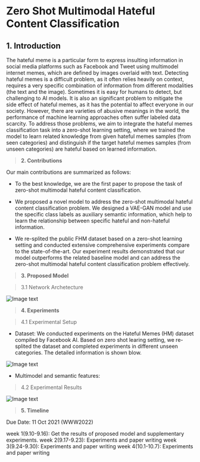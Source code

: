 # Zero Shot Multimodal Hateful Content Classification
**1. Introduction**
----------------------

The hateful meme is a particular form to express insulting information in social media platforms such as Facebook and Tweet using multimodel internet memes, which are defined by images overlaid with text. Detecting hateful memes is a difficult problem, as it often relies heavily on context, requires a very specific combination of information from different modalities (the text and the image). Sometimes it is easy for humans
to detect, but challenging to AI models. It is also an significant problem to mitigate the side effect of hateful memes, as it has the potential to affect everyone in our society. However, there are varieties of abusive meanings in the world, the performance of machine learning approaches often suffer labeled data scarcity. To address those problems, we aim to integrate the hateful memes classification task into a zero-shot learning setting, where we trained the model to learn related knowledge from given hateful memes samples (from seen categories) and distinguish if the target hateful memes samples (from unseen categories) are hateful based on learned information.


> **2. Contributions**

Our main contributions are summarized as follows:

- To the best knowledge, we are the first paper to propose the task of zero-shot multimodal hateful content classification. 

- We proposed a novel model to address the zero-shot multimodal hateful content classification problem. We designed a VAE-GAN model and use the specific class labels as auxiliary semantic information, which help to learn the relationship between specific hateful and non-hateful information.

- We re-splited the public FHM dataset based on a zero-shot learning setting and conducted extensive comprehensive experiments compare to the state-of-the-art. Our experiment results demonstrated that our model outperforms the related baseline model and can address the zero-shot multimodal hateful content classification problem effectively.


> **3. Proposed Model**

> 3.1 Network Archetecture

![Image text](https://gitlab.com/dianachu1026/img/-/raw/main/model.jpg)



> **4. Experiments**

> 4.1 Experimental Setup

- Dataset: We conducted experiments on the Hateful Memes (HM) dataset compiled by Facebook AI. Based on zero shot learing setting, we re-splited the dataset and completed experiments in different unseen categories. The detailed information is shown blow. 

![Image text](https://gitlab.com/dianachu1026/img/-/raw/main/dataset.jpg)

- Multimodel and semantic features: 



> 4.2 Experimental Results

![Image text](https://gitlab.com/dianachu1026/img/-/raw/main/visualbert.jpg)


> **5. Timeline**

Due Date: 11 Oct 2021 (WWW2022)

week 1(9.10-9.16): Get the results of proposed model and supplementary experiments.
week 2(9.17-9.23): Experiments and paper writing
week 3(9.24-9.30): Experiments and paper writing
week 4(10.1-10.7): Experiments and paper writing




